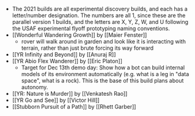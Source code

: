 - The 2021 builds are all experimental discovery builds, and each has a letter/number designation. The numbers are all 1, since these are the parallel version 1 builds, and the letters are X, Y, Z, W, and U following the USAF experimental flyoff prototyping naming conventions.
- [[Wonderful Wandering Growth]] by [[Maier Fenster]]
    - rover will walk around in garden and look like it is interacting with terrain, rather than just brute forcing its way forward
- [[YR Infinity and Beyond]] by [[Anuraj R]]
- [[YR Abio Flex Wanderer]] by [[Eric Platon]]
    - Target for Dec 13th demo day: Show how a bot can build internal models of its environment automatically (e.g. what is a leg in "data space", what is a rock). This is the base of this build plans about autonomy.
- [[YR: Nature is Murder]] by [[Venkatesh Rao]]
- [[YR Go and See]] by [[Victor Hill]]
- [[Stubborn Pursuit of a Path]] by [[Rhett Garber]]
